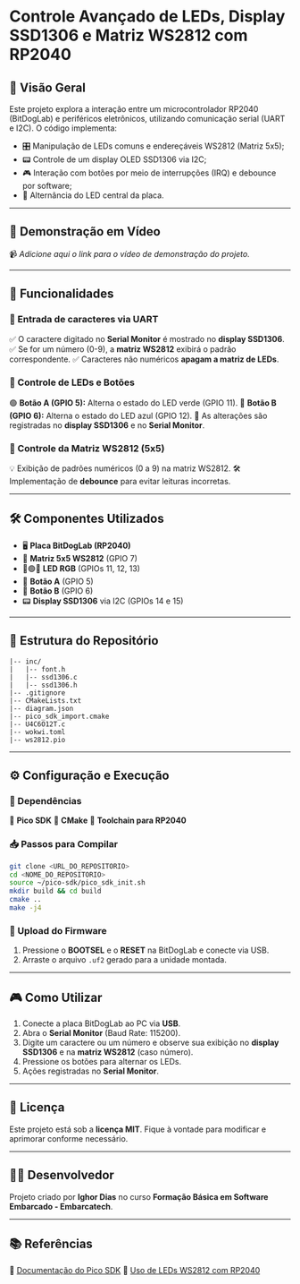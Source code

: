 # Controle Avançado de LEDs, Display SSD1306 e Matriz WS2812 com RP2040 

## 📝 Visão Geral
Este projeto explora a interação entre um microcontrolador RP2040 (BitDogLab) e periféricos eletrônicos, utilizando comunicação serial (UART e I2C). O código implementa:

- 🎛 Manipulação de LEDs comuns e endereçáveis WS2812 (Matriz 5x5);
- 📟 Controle de um display OLED SSD1306 via I2C;
- 🎮 Interação com botões por meio de interrupções (IRQ) e debounce por software;
- 🔆 Alternância do LED central da placa.

---

## 🎥 Demonstração em Vídeo
📹 *Adicione aqui o link para o vídeo de demonstração do projeto.*

---

## 🚀 Funcionalidades
### 🔡 Entrada de caracteres via UART
✅ O caractere digitado no **Serial Monitor** é mostrado no **display SSD1306**.
✅ Se for um número (0-9), a **matriz WS2812** exibirá o padrão correspondente.
✅ Caracteres não numéricos **apagam a matriz de LEDs**.

### 🔘 Controle de LEDs e Botões
🟢 **Botão A (GPIO 5):** Alterna o estado do LED verde (GPIO 11).
🔵 **Botão B (GPIO 6):** Alterna o estado do LED azul (GPIO 12).
📢 As alterações são registradas no **display SSD1306** e no **Serial Monitor**.

### 🔳 Controle da Matriz WS2812 (5x5)
💡 Exibição de padrões numéricos (0 a 9) na matriz WS2812.
🛠️ Implementação de **debounce** para evitar leituras incorretas.

---

## 🛠️ Componentes Utilizados
- 🖥️ **Placa BitDogLab (RP2040)**
- 🔲 **Matriz 5x5 WS2812** (GPIO 7)
- 🔴🟢🔵 **LED RGB** (GPIOs 11, 12, 13)
- 🔘 **Botão A** (GPIO 5)
- 🔘 **Botão B** (GPIO 6)
- 📟 **Display SSD1306** via I2C (GPIOs 14 e 15)

---

## 📂 Estrutura do Repositório
```
|-- inc/
|   |-- font.h
|   |-- ssd1306.c 
|   |-- ssd1306.h
|-- .gitignore
|-- CMakeLists.txt
|-- diagram.json
|-- pico_sdk_import.cmake
|-- U4C6O12T.c
|-- wokwi.toml
|-- ws2812.pio
```

---

## ⚙️ Configuração e Execução
### 📌 Dependências
🔹 **Pico SDK**
🔹 **CMake**
🔹 **Toolchain para RP2040**

### 📥 Passos para Compilar
```sh
git clone <URL_DO_REPOSITORIO>
cd <NOME_DO_REPOSITORIO>
source ~/pico-sdk/pico_sdk_init.sh
mkdir build && cd build
cmake ..
make -j4
```

### 🚀 Upload do Firmware
1. Pressione o **BOOTSEL** e o **RESET** na BitDogLab e conecte via USB.
2. Arraste o arquivo `.uf2` gerado para a unidade montada.

---

## 🎮 Como Utilizar
1. Conecte a placa BitDogLab ao PC via **USB**.
2. Abra o **Serial Monitor** (Baud Rate: 115200).
3. Digite um caractere ou um número e observe sua exibição no **display SSD1306** e na **matriz WS2812** (caso número).
4. Pressione os botões para alternar os LEDs.
5. Ações registradas no **Serial Monitor**.

---

## 📝 Licença
Este projeto está sob a **licença MIT**. Fique à vontade para modificar e aprimorar conforme necessário.

---

## 👨‍💻 Desenvolvedor
Projeto criado por **Ighor Dias** no curso **Formação Básica em Software Embarcado - Embarcatech**.

---

## 📚 Referências
🔗 [Documentação do Pico SDK](https://datasheets.raspberrypi.com/pico/raspberry-pi-pico-c-sdk.pdf)
🔗 [Uso de LEDs WS2812 com RP2040](https://github.com/raspberrypi/pico-examples/tree/master/pio/ws2812)

